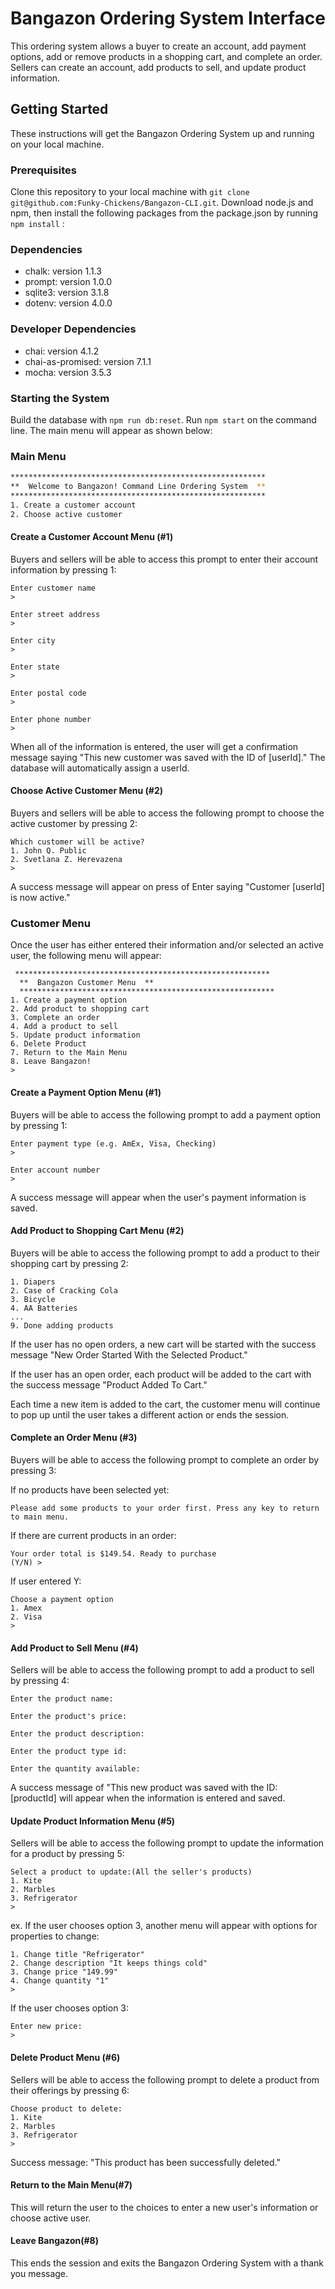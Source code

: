 # Bangazon Ordering System Interface

This ordering system allows a buyer to create an account, add payment options, add or remove products in a shopping cart, and complete an order.  Sellers can create an account, add products to sell, and update product information.

## Getting Started

These instructions will get the Bangazon Ordering System up and running on your local machine.

### Prerequisites
Clone this repository to your local machine with ```git clone git@github.com:Funky-Chickens/Bangazon-CLI.git```.
Download node.js and npm, then install the following packages from the package.json by running ```npm install``` :

### Dependencies
- chalk: version 1.1.3
- prompt: version 1.0.0
- sqlite3: version 3.1.8
- dotenv: version 4.0.0

### Developer Dependencies
- chai: version 4.1.2
- chai-as-promised: version 7.1.1
- mocha: version 3.5.3

### Starting the System
Build the database with ```npm run db:reset```.
Run ```npm start``` on the command line.  The main menu will appear as shown below:

### Main Menu
```bash
*********************************************************
**  Welcome to Bangazon! Command Line Ordering System  **
*********************************************************
1. Create a customer account
2. Choose active customer

```
#### Create a Customer Account Menu (#1)
Buyers and sellers will be able to access this prompt to enter their account information by pressing 1:
```
Enter customer name
>

Enter street address
>

Enter city
>

Enter state
>

Enter postal code
>

Enter phone number
>
```
When all of the information is entered, the user will get a confirmation message saying "This new customer was saved with the ID of [userId]."  The database will automatically assign a userId.

#### Choose Active Customer Menu (#2)
Buyers and sellers will be able to access the following prompt to choose the active customer by pressing 2:
```
Which customer will be active?
1. John Q. Public
2. Svetlana Z. Herevazena
>
```
A success message will appear on press of Enter saying "Customer [userId] is now active."

### Customer Menu
Once the user has either entered their information and/or selected an active user, the following menu will appear:
```
 *********************************************************
  **  Bangazon Customer Menu  **
  *********************************************************
1. Create a payment option
2. Add product to shopping cart
3. Complete an order
4. Add a product to sell
5. Update product information
6. Delete Product
7. Return to the Main Menu
8. Leave Bangazon!
>
```
#### Create a Payment Option Menu (#1)
Buyers will be able to access the following prompt to add a payment option by pressing 1:
```
Enter payment type (e.g. AmEx, Visa, Checking)
>

Enter account number
>
```
A success message will appear when the user's payment information is saved.

#### Add Product to Shopping Cart Menu (#2)
Buyers will be able to access the following prompt to add a product to their shopping cart by pressing 2:
```
1. Diapers
2. Case of Cracking Cola
3. Bicycle
4. AA Batteries
...
9. Done adding products
```
If the user has no open orders, a new cart will be started with the success message "New Order Started With the Selected Product."

If the user has an open order, each product will be added to the cart with the success message "Product Added To Cart."

Each time a new item is added to the cart, the customer menu will continue to pop up until the user takes a different action or ends the session.

#### Complete an Order Menu (#3)
Buyers will be able to access the following prompt to complete an order by pressing 3:

If no products have been selected yet:
```
Please add some products to your order first. Press any key to return to main menu.
```
If there are current products in an order:
```
Your order total is $149.54. Ready to purchase
(Y/N) >
```
If user entered Y:
```
Choose a payment option
1. Amex
2. Visa
>
```
#### Add Product to Sell Menu (#4)
Sellers will be able to access the following prompt to add a product to sell by pressing 4:

```
Enter the product name:

Enter the product's price:

Enter the product description:

Enter the product type id:

Enter the quantity available:

```
A success message of "This new product was saved with the ID: [productId] will appear when the information is entered and saved.


#### Update Product Information Menu (#5)
Sellers will be able to access the following prompt to update the information for a product by pressing 5:
```
Select a product to update:(All the seller's products)
1. Kite
2. Marbles
3. Refrigerator
>
```
ex. If the user chooses option 3, another menu will appear with options for properties to change:

```
1. Change title "Refrigerator"
2. Change description "It keeps things cold"
3. Change price "149.99"
4. Change quantity "1"
>
```
If the user chooses option 3:
```
Enter new price:
>
```
#### Delete Product Menu (#6)
Sellers will be able to access the following prompt to delete a product from their offerings by pressing 6:
```
Choose product to delete:
1. Kite
2. Marbles
3. Refrigerator
>
```

Success message: "This product has been successfully deleted."

#### Return to the Main Menu(#7)
This will return the user to the choices to enter a new user's information or choose active user.

#### Leave Bangazon(#8)
This ends the session and exits the Bangazon Ordering System with a thank you message.

